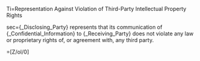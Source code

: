 Ti=Representation Against Violation of Third-Party Intellectual Property Rights 

sec={_Disclosing_Party} represents that its communication of {_Confidential_Information} to {_Receiving_Party} does not violate any law or proprietary rights of, or agreement with, any third party.

=[Z/ol/0]
